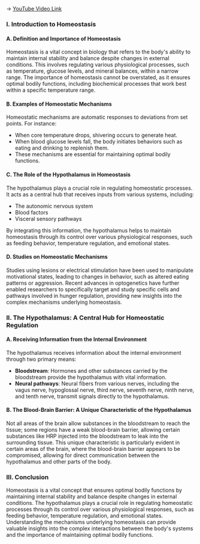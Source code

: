 -> [YouTube Video Link](https://www.youtube.com/watch?v=VQlZOIAQZSc&list=PLUl4u3cNGP62ABe0O-0qtaHHxyKQi1ZwR&index=25&pp=iAQB)

### I. Introduction to Homeostasis
#### A. Definition and Importance of Homeostasis

Homeostasis is a vital concept in biology that refers to the body's ability to maintain internal stability and balance despite changes in external conditions. This involves regulating various physiological processes, such as temperature, glucose levels, and mineral balances, within a narrow range. The importance of homeostasis cannot be overstated, as it ensures optimal bodily functions, including biochemical processes that work best within a specific temperature range.

#### B. Examples of Homeostatic Mechanisms

Homeostatic mechanisms are automatic responses to deviations from set points. For instance:

* When core temperature drops, shivering occurs to generate heat.
* When blood glucose levels fall, the body initiates behaviors such as eating and drinking to replenish them.
* These mechanisms are essential for maintaining optimal bodily functions.

#### C. The Role of the Hypothalamus in Homeostasis

The hypothalamus plays a crucial role in regulating homeostatic processes. It acts as a central hub that receives inputs from various systems, including:

* The autonomic nervous system
* Blood factors
* Visceral sensory pathways

By integrating this information, the hypothalamus helps to maintain homeostasis through its control over various physiological responses, such as feeding behavior, temperature regulation, and emotional states.

#### D. Studies on Homeostatic Mechanisms

Studies using lesions or electrical stimulation have been used to manipulate motivational states, leading to changes in behavior, such as altered eating patterns or aggression. Recent advances in optogenetics have further enabled researchers to specifically target and study specific cells and pathways involved in hunger regulation, providing new insights into the complex mechanisms underlying homeostasis.

### II. The Hypothalamus: A Central Hub for Homeostatic Regulation
#### A. Receiving Information from the Internal Environment

The hypothalamus receives information about the internal environment through two primary means:

* **Bloodstream**: Hormones and other substances carried by the bloodstream provide the hypothalamus with vital information.
* **Neural pathways**: Neural fibers from various nerves, including the vagus nerve, hypoglossal nerve, third nerve, seventh nerve, ninth nerve, and tenth nerve, transmit signals directly to the hypothalamus.

#### B. The Blood-Brain Barrier: A Unique Characteristic of the Hypothalamus

Not all areas of the brain allow substances in the bloodstream to reach the tissue; some regions have a weak blood-brain barrier, allowing certain substances like HRP injected into the bloodstream to leak into the surrounding tissue. This unique characteristic is particularly evident in certain areas of the brain, where the blood-brain barrier appears to be compromised, allowing for direct communication between the hypothalamus and other parts of the body.

### III. Conclusion
Homeostasis is a vital concept that ensures optimal bodily functions by maintaining internal stability and balance despite changes in external conditions. The hypothalamus plays a crucial role in regulating homeostatic processes through its control over various physiological responses, such as feeding behavior, temperature regulation, and emotional states. Understanding the mechanisms underlying homeostasis can provide valuable insights into the complex interactions between the body's systems and the importance of maintaining optimal bodily functions.